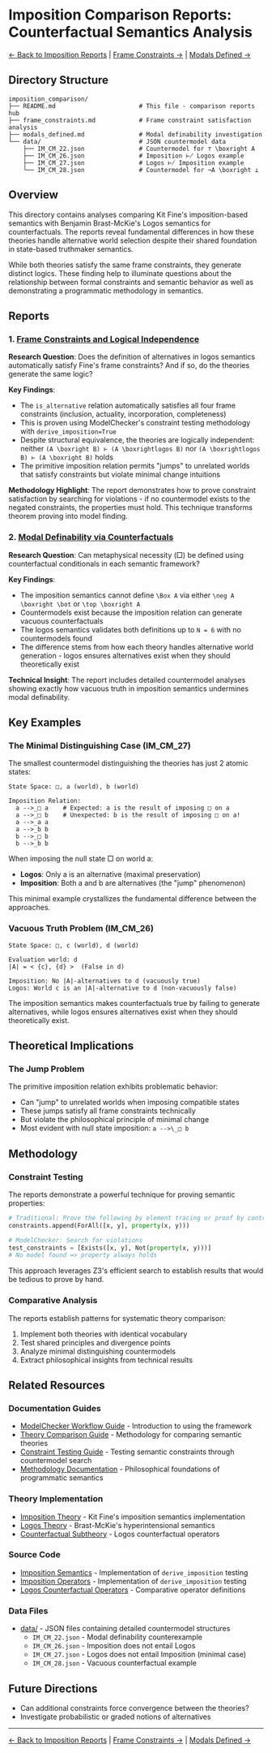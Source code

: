 # Imposition Comparison Reports: Counterfactual Semantics Analysis

[← Back to Imposition Reports](../README.md) | [Frame Constraints →](frame_constraints.md) | [Modals Defined →](modals_defined.md)

## Directory Structure

```
imposition_comparison/
├── README.md                       # This file - comparison reports hub
├── frame_constraints.md            # Frame constraint satisfaction analysis
├── modals_defined.md               # Modal definability investigation
└── data/                           # JSON countermodel data
    ├── IM_CM_22.json               # Countermodel for ⊤ \boxright A
    ├── IM_CM_26.json               # Imposition ⊬ Logos example
    ├── IM_CM_27.json               # Logos ⊬ Imposition example
    └── IM_CM_28.json               # Countermodel for ¬A \boxright ⊥
```

## Overview

This directory contains analyses comparing Kit Fine's imposition-based semantics with Benjamin Brast-McKie's Logos semantics for counterfactuals. The reports reveal fundamental differences in how these theories handle alternative world selection despite their shared foundation in state-based truthmaker semantics.

While both theories satisfy the same frame constraints, they generate distinct logics. These finding help to illuminate questions about the relationship between formal constraints and semantic behavior as well as demonstrating a programmatic methodology in semantics.

## Reports

### 1. [Frame Constraints and Logical Independence](frame_constraints.md)

**Research Question**: Does the definition of alternatives in logos semantics automatically satisfy Fine's frame constraints? And if so, do the theories generate the same logic?

**Key Findings**:

- The `is_alternative` relation automatically satisfies all four frame constraints (inclusion, actuality, incorporation, completeness)
- This is proven using ModelChecker's constraint testing methodology with `derive_imposition=True`
- Despite structural equivalence, the theories are logically independent: neither `(A \boxright B) ⊢ (A \boxrightlogos B)` nor `(A \boxrightlogos B) ⊢ (A \boxright B)` holds
- The primitive imposition relation permits "jumps" to unrelated worlds that satisfy constraints but violate minimal change intuitions

**Methodology Highlight**: The report demonstrates how to prove constraint satisfaction by searching for violations - if no countermodel exists to the negated constraints, the properties must hold. This technique transforms theorem proving into model finding.

### 2. [Modal Definability via Counterfactuals](modals_defined.md)

**Research Question**: Can metaphysical necessity (□) be defined using counterfactual conditionals in each semantic framework?

**Key Findings**:

- The imposition semantics cannot define `\Box A` via either `\neg A \boxright \bot` or `\top \boxright A`
- Countermodels exist because the imposition relation can generate vacuous counterfactuals
- The logos semantics validates both definitions up to `N = 6` with no countermodels found
- The difference stems from how each theory handles alternative world generation - logos ensures alternatives exist when they should theoretically exist

**Technical Insight**: The report includes detailed countermodel analyses showing exactly how vacuous truth in imposition semantics undermines modal definability.

## Key Examples

### The Minimal Distinguishing Case (IM_CM_27)

The smallest countermodel distinguishing the theories has just 2 atomic states:

```
State Space: □, a (world), b (world)

Imposition Relation:
  a -->_□ a    # Expected: a is the result of imposing □ on a
  a -->_□ b    # Unexpected: b is the result of imposing □ on a!
  a -->_a a
  a -->_b b
  b -->_□ b
  b -->_b b
```

When imposing the null state □ on world a:

- **Logos**: Only a is an alternative (maximal preservation)
- **Imposition**: Both a and b are alternatives (the "jump" phenomenon)

This minimal example crystallizes the fundamental difference between the approaches.

### Vacuous Truth Problem (IM_CM_26)

```
State Space: □, c (world), d (world)

Evaluation world: d
|A| = < {c}, {d} >  (False in d)

Imposition: No |A|-alternatives to d (vacuously true)
Logos: World c is an |A|-alternative to d (non-vacuously false)
```

The imposition semantics makes counterfactuals true by failing to generate alternatives, while logos ensures alternatives exist when they should theoretically exist.

## Theoretical Implications

### The Jump Problem

The primitive imposition relation exhibits problematic behavior:

- Can "jump" to unrelated worlds when imposing compatible states
- These jumps satisfy all frame constraints technically
- But violate the philosophical principle of minimal change
- Most evident with null state imposition: `a -->\_□ b`

## Methodology

### Constraint Testing

The reports demonstrate a powerful technique for proving semantic properties:

```python
# Traditional: Prove the following by element tracing or proof by contradiction
constraints.append(ForAll([x, y], property(x, y)))

# ModelChecker: Search for violations
test_constraints = [Exists([x, y], Not(property(x, y)))]
# No model found => property always holds
```

This approach leverages Z3's efficient search to establish results that would be tedious to prove by hand.

### Comparative Analysis

The reports establish patterns for systematic theory comparison:

1. Implement both theories with identical vocabulary
2. Test shared principles and divergence points
3. Analyze minimal distinguishing countermodels
4. Extract philosophical insights from technical results

## Related Resources

### Documentation Guides

- [ModelChecker Workflow Guide](../../../../../Docs/usage/WORKFLOW.md) - Introduction to using the framework
- [Theory Comparison Guide](../../../../../Docs/usage/COMPARE_THEORIES.md) - Methodology for comparing semantic theories
- [Constraint Testing Guide](../../../../../Docs/usage/CONSTRAINTS.md) - Testing semantic constraints through countermodel search
- [Methodology Documentation](../../../../../Docs/methodology/README.md) - Philosophical foundations of programmatic semantics

### Theory Implementation

- [Imposition Theory](../../README.md) - Kit Fine's imposition semantics implementation
- [Logos Theory](../../../../logos/README.md) - Brast-McKie's hyperintensional semantics
- [Counterfactual Subtheory](../../../../logos/subtheories/counterfactual/README.md) - Logos counterfactual operators

### Source Code

- [Imposition Semantics](../../semantic.py) - Implementation of `derive_imposition` testing
- [Imposition Operators](../../operators.py) - Implementation of `derive_imposition` testing
- [Logos Counterfactual Operators](../../../../logos/subtheories/counterfactual/operators.py) - Comparative operator definitions

### Data Files

- [data/](data/) - JSON files containing detailed countermodel structures
  - `IM_CM_22.json` - Modal definability counterexample
  - `IM_CM_26.json` - Imposition does not entail Logos
  - `IM_CM_27.json` - Logos does not entail Imposition (minimal case)
  - `IM_CM_28.json` - Vacuous counterfactual example

## Future Directions

- Can additional constraints force convergence between the theories?
- Investigate probabilistic or graded notions of alternatives

---

[← Back to Imposition Reports](../README.md) | [Frame Constraints →](frame_constraints.md) | [Modals Defined →](modals_defined.md)
